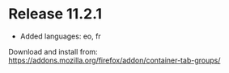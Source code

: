 # Release 11.2.1

- Added languages: eo, fr

Download and install from: https://addons.mozilla.org/firefox/addon/container-tab-groups/
